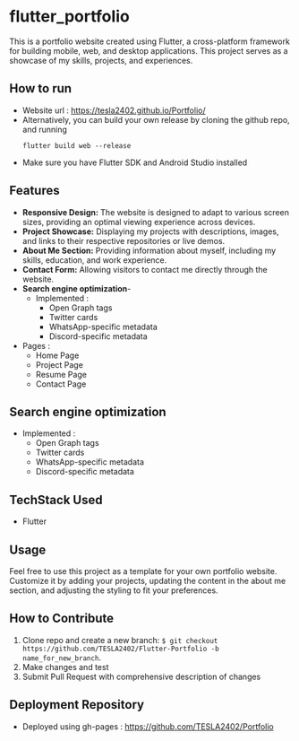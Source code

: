 # flutter_portfolio

This is a portfolio website created using Flutter, a cross-platform framework for building mobile, web, and desktop applications. This project serves as a showcase of my skills, projects, and experiences.

## How to run
- Website url : https://tesla2402.github.io/Portfolio/
- Alternatively, you can build your own release by cloning the github repo, and running 
  ```
  flutter build web --release
  ```
- Make sure you have Flutter SDK and Android Studio installed

## Features

- **Responsive Design:** The website is designed to adapt to various screen sizes, providing an optimal viewing experience across devices.
- **Project Showcase:** Displaying my projects with descriptions, images, and links to their respective repositories or live demos.
- **About Me Section:** Providing information about myself, including my skills, education, and work experience.
- **Contact Form:** Allowing visitors to contact me directly through the website.
- **Search engine optimization**-
  - Implemented :
    - Open Graph tags
    - Twitter cards
    - WhatsApp-specific metadata
    - Discord-specific metadata
- Pages : 
  - Home Page
  - Project Page
  - Resume Page
  - Contact Page
</ul>

## Search engine optimization
- Implemented :
  - Open Graph tags
  - Twitter cards
  - WhatsApp-specific metadata
  - Discord-specific metadata

## TechStack Used
- Flutter

## Usage

Feel free to use this project as a template for your own portfolio website. Customize it by adding your projects, updating the content in the about me section, and adjusting the styling to fit your preferences.

## How to Contribute

1. Clone repo and create a new branch: `$ git checkout https://github.com/TESLA2402/Flutter-Portfolio -b name_for_new_branch`.
2. Make changes and test
3. Submit Pull Request with comprehensive description of changes

## Deployment Repository

- Deployed using gh-pages : https://github.com/TESLA2402/Portfolio


